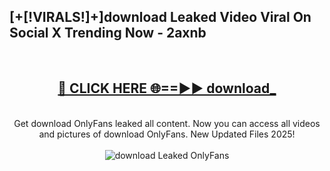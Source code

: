 <h2>[+[!VIRALS!]+]download  Leaked Video Viral On Social X Trending Now - 2axnb</h2>
<br>
<div align="center">
<h2><a href="https://libra.edu.pl?download_" rel="nofollow">🔴 CLICK HERE 🌐==►► download_</a></h2>
<br>
Get download  OnlyFans leaked all content. Now you can access all videos and pictures of download  OnlyFans. New Updated Files 2025!
<br>
<br>
<a href="https://libra.edu.pl?download_" rel="nofollow" data-target="animated-image.originalLink"><img src="https://i.ibb.co.com/WyWwxjT/player-gif2.gif" alt="download  Leaked OnlyFans" style="max-width: 100%; display: inline-block;" data-target="animated-image.originalImage"></a>
</div>
<br>